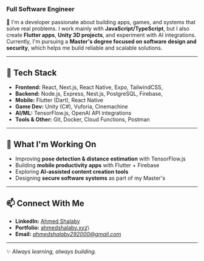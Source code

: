 ### Full Software Engineer

🚀 I'm a developer passionate about building apps, games, and systems
that solve real problems. I work mainly with **JavaScript/TypeScript**,
but I also create **Flutter apps**, **Unity 3D projects**, and
experiment with AI integrations. Currently, I'm pursuing a **Master's
degree focused on software design and security**, which helps me build
reliable and scalable solutions.

------------------------------------------------------------------------

## 🔧 Tech Stack

-   **Frontend:** React, Next.js, React Native, Expo, TailwindCSS,
-   **Backend:** Node.js, Express, Nest.js, PostgreSQL, Firebase,
-   **Mobile:** Flutter (Dart), React Native
-   **Game Dev:** Unity (C#), Vuforia, Cinemachine
-   **AI/ML:** TensorFlow.js, OpenAI API integrations
-   **Tools & Other:** Git, Docker, Cloud Functions,
    Postman

------------------------------------------------------------------------

## 🎯 What I'm Working On

-   Improving **pose detection & distance estimation** with
    TensorFlow.js
-   Building **mobile productivity apps** with Flutter + Firebase
-   Exploring **AI-assisted content creation tools**
-   Designing **secure software systems** as part of my Master's

------------------------------------------------------------------------

## 📫 Connect With Me

-   **LinkedIn:** [Ahmed Shalaby]([https://linkedin.com/in/](https://www.linkedin.com/in/ahmed-shalaby-7608421b3/)) 
-   **Portfolio:** [ahmedshalaby.xyz](http://ahmedshalaby.xyz)\
-   **Email:** *ahmedshalaby292000@gmail.com*

------------------------------------------------------------------------

✨ *Always learning, always building.*
